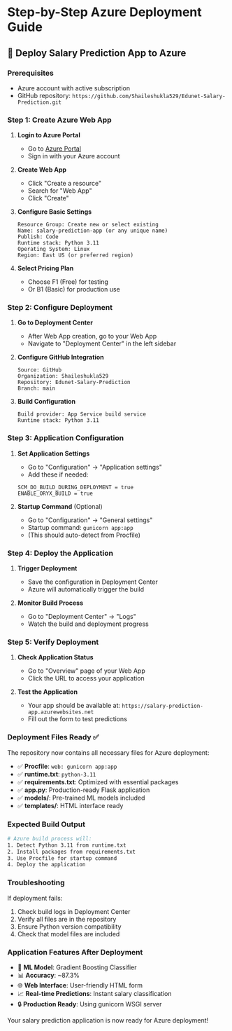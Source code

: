 # Step-by-Step Azure Deployment Guide

## 🚀 Deploy Salary Prediction App to Azure

### Prerequisites
- Azure account with active subscription
- GitHub repository: `https://github.com/Shaileshukla529/Edunet-Salary-Prediction.git`

### Step 1: Create Azure Web App

1. **Login to Azure Portal**
   - Go to [Azure Portal](https://portal.azure.com)
   - Sign in with your Azure account

2. **Create Web App**
   - Click "Create a resource"
   - Search for "Web App"
   - Click "Create"

3. **Configure Basic Settings**
   ```
   Resource Group: Create new or select existing
   Name: salary-prediction-app (or any unique name)
   Publish: Code
   Runtime stack: Python 3.11
   Operating System: Linux
   Region: East US (or preferred region)
   ```

4. **Select Pricing Plan**
   - Choose F1 (Free) for testing
   - Or B1 (Basic) for production use

### Step 2: Configure Deployment

1. **Go to Deployment Center**
   - After Web App creation, go to your Web App
   - Navigate to "Deployment Center" in the left sidebar

2. **Configure GitHub Integration**
   ```
   Source: GitHub
   Organization: Shaileshukla529
   Repository: Edunet-Salary-Prediction
   Branch: main
   ```

3. **Build Configuration**
   ```
   Build provider: App Service build service
   Runtime stack: Python 3.11
   ```

### Step 3: Application Configuration

1. **Set Application Settings**
   - Go to "Configuration" → "Application settings"
   - Add these if needed:
   ```
   SCM_DO_BUILD_DURING_DEPLOYMENT = true
   ENABLE_ORYX_BUILD = true
   ```

2. **Startup Command** (Optional)
   - Go to "Configuration" → "General settings"
   - Startup command: `gunicorn app:app`
   - (This should auto-detect from Procfile)

### Step 4: Deploy the Application

1. **Trigger Deployment**
   - Save the configuration in Deployment Center
   - Azure will automatically trigger the build

2. **Monitor Build Process**
   - Go to "Deployment Center" → "Logs"
   - Watch the build and deployment progress

### Step 5: Verify Deployment

1. **Check Application Status**
   - Go to "Overview" page of your Web App
   - Click the URL to access your application

2. **Test the Application**
   - Your app should be available at:
     `https://salary-prediction-app.azurewebsites.net`
   - Fill out the form to test predictions

### Deployment Files Ready ✅

The repository now contains all necessary files for Azure deployment:

- ✅ **Procfile**: `web: gunicorn app:app`
- ✅ **runtime.txt**: `python-3.11`
- ✅ **requirements.txt**: Optimized with essential packages
- ✅ **app.py**: Production-ready Flask application
- ✅ **models/**: Pre-trained ML models included
- ✅ **templates/**: HTML interface ready

### Expected Build Output

```bash
# Azure build process will:
1. Detect Python 3.11 from runtime.txt
2. Install packages from requirements.txt
3. Use Procfile for startup command
4. Deploy the application
```

### Troubleshooting

If deployment fails:
1. Check build logs in Deployment Center
2. Verify all files are in the repository
3. Ensure Python version compatibility
4. Check that model files are included

### Application Features After Deployment

- 🤖 **ML Model**: Gradient Boosting Classifier
- 📊 **Accuracy**: ~87.3%
- 🌐 **Web Interface**: User-friendly HTML form
- 📈 **Real-time Predictions**: Instant salary classification
- 🔒 **Production Ready**: Using gunicorn WSGI server

Your salary prediction application is now ready for Azure deployment!
